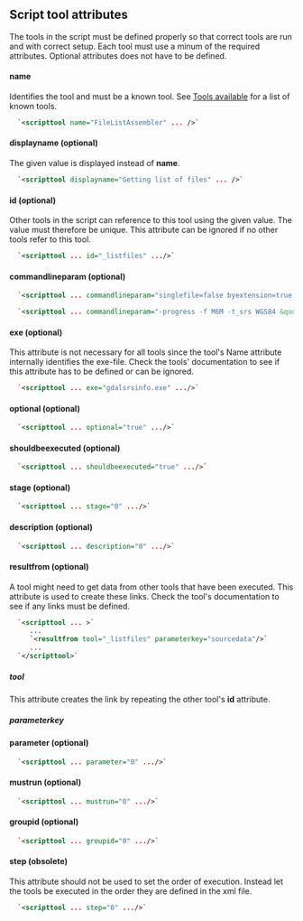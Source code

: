 ## Script tool attributes

The tools in the script must be defined properly so that correct tools are run and with correct setup. Each tool must use a minum of the required attributes. Optional attributes does not have to be defined.

#### name

Identifies the tool and must be a known tool. See [Tools available](maria_gdk/programming/functionality/mappreparation/available_tools) for a list of known tools.

```xml
  `<scripttool name="FileListAssembler" ... />`
```

#### displayname (optional)

The given value is displayed instead of **name**. 

```xml
  `<scripttool displayname="Getting list of files" ... />`
```

#### id (optional)

Other tools in the script can reference to this tool using the given value. The value must therefore be unique. This attribute can be ignored if no other tools refer to this tool.

```xml
  `<scripttool ... id="_listfiles" .../>`
```

#### commandlineparam (optional)

```xml
  `<scripttool ... commandlineparam="singlefile=false byextension=true searchpattern=\.tif|\.jpg" .../>`

  `<scripttool ... commandlineparam="-progress -f M6M -t_srs WGS84 &quot;{workdir}\out\ &quot; &quot;{sourcedata}&quot;" .../>`
```

#### exe (optional)

This attribute is not necessary for all tools since the tool's Name attribute internally identifies the exe-file. Check the tools' documentation to see if this attribute has to be defined or can be ignored.

```xml
  `<scripttool ... exe="gdalsrsinfo.exe" .../>`
```

#### optional (optional)

```xml
  `<scripttool ... optional="true" .../>`
```

#### shouldbeexecuted (optional)

```xml
  `<scripttool ... shouldbeexecuted="true" .../>`
```

#### stage (optional)

```xml
  `<scripttool ... stage="0" .../>`
```

#### description (optional)

```xml
  `<scripttool ... description="0" .../>`
```

#### resultfrom (optional)

A tool might need to get data from other tools that have been executed. This attribute is used to create these links. Check the tool's documentation to see if any links must be defined.

```xml
  `<scripttool ... >`
     ...
     `<resultfrom tool="_listfiles" parameterkey="sourcedata"/>`
     ...
  `</scripttool>`
```
##### tool

This attribute creates the link by repeating the other tool's **id** attribute.
##### parameterkey

#### parameter (optional)

```xml
  `<scripttool ... parameter="0" .../>`
```

#### mustrun (optional)

```xml
  `<scripttool ... mustrun="0" .../>`
```

#### groupid (optional)

```xml
  `<scripttool ... groupid="0" .../>`
```

#### step (obsolete)

This attribute should not be used to set the order of execution. Instead let the tools be executed in the order they are defined in the xml file.

```xml
  `<scripttool ... step="0" .../>`
```



